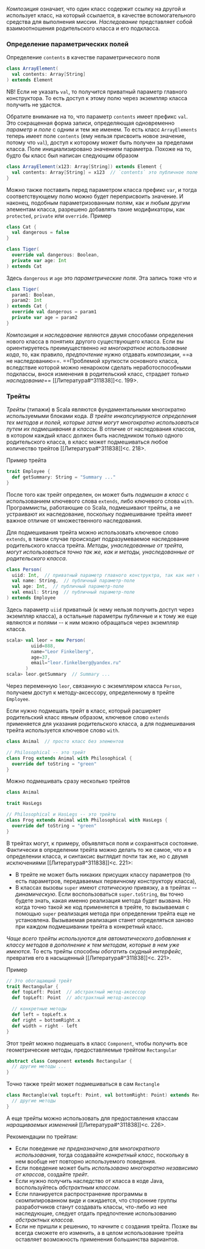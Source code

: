 _Композиция_ означает, что один класс содержит ссылку на другой и использует класс, на который ссылается, в качестве вспомогательного средства для выполнения миссии. _Наследование_ представляет собой взаимоотношения родительского класса и его подкласса.
### Определение параметрических полей

Определение `contents` в качестве параметрического поля
```scala
class ArrayElement(
  val contents: Array[String]
) extends Element
```
NB! Если не указать `val`, то получится приватный параметр главного конструктора. То есть доступ к этому полю через экземпляр класса получить не удастся.

Обратите внимание на то, что параметр `contents` имеет префикс `val`. Это сокращенная форма записи, определяющая одновременно _параметр_ и _поле_ с одним и тем же именем. То есть класс `ArrayElements` теперь имеет поле `contents` (ему нельзя присвоить новое значение, потому что `val`), доступ к которому может быть получен за пределами класса. Поле инициализировано значением параметра. Похоже на то, будто бы класс был написан следующим образом
```scala
class ArrayElement(x123: Array[String]) extends Element {
  val contents: Array[String] = x123  // `contents` это публичное поле
}
```

Можно также поставить перед параметром класса префикс `var`, и тогда соответствующему полю можно будет переприсвоить значение. И наконец, подобным параметризованным полям, как и любым другим элементам класса, разрешено добавлять такие модификаторы, как `protected`, `private` или `override`. Пример
```scala
class Cat {
  val dangerous = false
}

class Tiger(
  override val dangerous: Boolean,
  private var age: Int
) extends Cat
```

Здесь `dangerous` и `age` это _параметрические поля_. Эта запись тоже что и 
```scala
class Tiger(
  param1: Boolean,
  param2: Int
) extends Cat {
  override val dangerous = param1
  private var age = param2
}
```

_Композиция_ и _наследование_ являются двумя способами определения нового класса в понятиях другого существующего класса. Если вы ориентируетесь преимущественно _на многократное использование кода_, то, как правило, _предпочтение_ нужно отдавать _композиции_, ==а не наследованию==. ==Проблемой хрупкости основного класса, вследствие которой можно ненароком сделать неработоспособными подклассы, внося изменения в родительский класс, страдает _только наследование_== [[Литература#^311838]]<c. 199>.
### Трейты

_Трейты_ (типажи) в Scala являются фундаментальными многократно используемыми блоками кода. _В трейте инкапсулируются определения тех методов и полей, которые затем могут многократно использоваться путем их подмешивания в классы_. В отличие от наследования классов, в котором каждый класс должен быть наследником только одного родительского класса, в класс может подмешиваться любое количество трейтов [[Литература#^311838]]<c. 218>.

Пример трейта
```scala
trait Employee {
  def getSummary: String = "Summary ..."
}
```

После того как трейт определен, он может быть _подмешан в класс_ с использованием ключевого слова `extends`, либо ключевого слова `with`. Программисты, работающие со Scala, подмешивают трейты, а не устраивают их наследование, поскольку подмешивание трейта имеет важное отличие от множественного наследования. 

Для подмешивания трейта можно использовать ключевое слово `extends`, в таком случае происходит подразумеваемое наследование родительского класса трейта. _Методы, унаследованные от трейта, могут использоваться точно так же, как и методы, унаследованные от родительского класса_.
```scala
class Person(
  uiid: Int,  // приватный параметр главного конструктра, так как нет val/var
  val name: String,  // публичный параметр-поле
  val age: Int,  // публичный параметр-поле
  val email: String  // публичный параметр-поле
) extends Employee
```
Здесь параметр `uiid` приватный (к нему нельзя получить доступ через экземпляр класса), а остальные параметры публичные и к тому же еще являются и полями -- к ним можно обращаться через экземпляр класса.
```scala
scala> val leor = new Person(
         uiid=888,
         name="Leor Finkelberg",
         age=37,
         email="leor.finkelberg@yandex.ru"
       )
scala> leor.getSummary  // Summary ... 
```
Через переменную `leor`, связанную с экземпляром класса `Person`, получаем доступ к методу-аксессору, определенному в трейте `Employee`.

Если нужно подмешать трейт в класс, который расширяет родительский класс явным образом, ключевое слово `extends` применяется для указания родительского класса, а для подмешивания трейта используется ключевое слово `with`.
```scala
class Animal  // просто класс без элементов

// Philosophical -- это трейт
class Frog extends Animal with Philosophical {
  override def toString = "green"
}
```

Можно подмешивать сразу несколько трейтов
```scala
class Animal

trait HasLegs

// Philosophical и HasLegs -- это трейты
class Frog extends Animal with Philosophical with HasLegs {
  override def toString = "green"
}
```

В трейтах могут, к примеру, объявляться поля и сохраняться состояние. Фактически в определении трейта можно делать то же самое, что и в определении класса, и синтаксис выглядит почти так же, но с двумя исключениями [[Литература#^311838]]<c. 221>:
- В трейте не может быть никаких присущих классу параметров (то есть параметров, передаваемых первичному конструктору класса),
- В классах вызовы `super` имеют _статическую_ привязку, а в трейтах -- _динамическую_. Если воспользоваться `super.toString`, вы точно будете знать, какая именно реализация метода будет вызвана. Но когда точно такой же код применяется в трейте, то вызываемая с помощью `super` реализация метода при определении трейта еще не установлена. Вызываемая реализация станет определяться заново при каждом подмешивании трейта в конкретный класс.

_Чаще всего трейты используются для автоматического добавления к классу методов в дополнение к тем методам, которые в нем уже имеются_. То есть трейты способны _обогатить скудный интерфейс_, превратив его в насыщенный [[Литература#^311838]]<c. 221>.

Пример
```scala
// Это обогащающий трейт
trait Rectangular {
  def topLeft: Point  // абстрактный метод-аксессор
  def topLeft: Point  // абстрактный метод-аксессор

  // конкретные методы
  def left = topLeft.x
  def right = bottomRight.x
  def width = right - left
}
```

Этот трейт можно подмешать в класс `Component`, чтобы получить все геометрические методы, предоставляемые трейтом `Rectangular`
```scala
abstract class Component extends Rectangular {
  // другие методы ...
}
```

Точно также трейт может подмешиваться в сам `Rectangle`
```scala
class Rectangle(val topLeft: Point, val bottomRight: Point) extends Rectangular {
  // другие методы
}
```

А еще трейты можно использовать для предоставления классам _наращиваемых изменений_ [[Литература#^311838]]<c. 226>.

Рекомендации по трейтам:
- Если поведение _не предназначено для многократного использования_, тогда создавайте _конкретный класс_, поскольку в нем вообще нет повторно используемого поведения.
- Если поведение может быть _использовано многократно независимо от классов_, создайте _трейт_.
- Если нужно получить наследство от класса в коде Java, воспользуйтесь _абстрактным классом_.
- Если планируется распространение программы в скомпилированном виде и ожидается, что сторонние группы разработчиков станут создавать классы, что-либо из нее наследующие, следует отдать предпочтение использованию _абстрактных классов_.
- Если не пришли к решению, то начните с создания трейта. Позже вы всегда сможете его изменить, а в целом использование трейта оставляет возможность применения большинства вариантов.